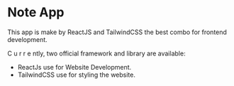 # Note App

This app is make by ReactJS and TailwindCSS the best combo for frontend development.

C u r r e ntly, two official framework and library are available:

- ReactJs use for Website Development.
- TailwindCSS use for styling the website.
